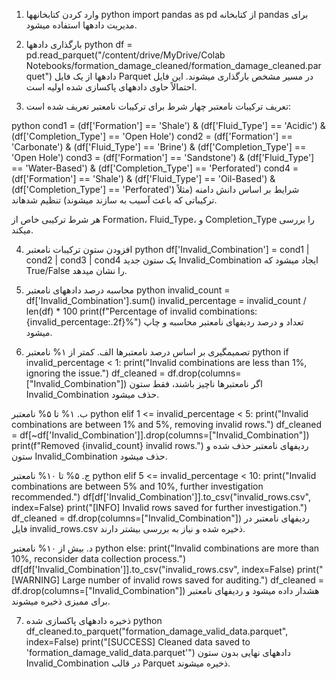 1. وارد کردن کتابخانهها
python
import pandas as pd
از کتابخانه pandas برای مدیریت دادهها استفاده میشود.

2. بارگذاری دادهها
python
df = pd.read_parquet("/content/drive/MyDrive/Colab Notebooks/formation_damage_cleaned/formation_damage_cleaned.parquet")
دادهها از یک فایل Parquet در مسیر مشخص بارگذاری میشوند. این فایل احتمالاً حاوی دادههای پاکسازی شده اولیه است.

3. تعریف ترکیبات نامعتبر
چهار شرط برای ترکیبات نامعتبر تعریف شده است:

python
cond1 = (df['Formation'] == 'Shale') & (df['Fluid_Type'] == 'Acidic') & (df['Completion_Type'] == 'Open Hole')
cond2 = (df['Formation'] == 'Carbonate') & (df['Fluid_Type'] == 'Brine') & (df['Completion_Type'] == 'Open Hole')
cond3 = (df['Formation'] == 'Sandstone') & (df['Fluid_Type'] == 'Water-Based') & (df['Completion_Type'] == 'Perforated')
cond4 = (df['Formation'] == 'Shale') & (df['Fluid_Type'] == 'Oil-Based') & (df['Completion_Type'] == 'Perforated')
شرایط بر اساس دانش دامنه (مثلاً ترکیباتی که باعث آسیب به سازند میشوند) تنظیم شدهاند.

هر شرط ترکیبی خاص از Formation، Fluid_Type، و Completion_Type را بررسی میکند.

4. افزودن ستون ترکیبات نامعتبر
python
df['Invalid_Combination'] = cond1 | cond2 | cond3 | cond4
یک ستون جدید Invalid_Combination ایجاد میشود که True/False را نشان میدهد.

5. محاسبه درصد دادههای نامعتبر
python
invalid_count = df['Invalid_Combination'].sum()
invalid_percentage = invalid_count / len(df) * 100
print(f"Percentage of invalid combinations: {invalid_percentage:.2f}%")
تعداد و درصد ردیفهای نامعتبر محاسبه و چاپ میشود.

6. تصمیمگیری بر اساس درصد نامعتبرها
الف. کمتر از ۱% نامعتبر
python
if invalid_percentage < 1:
    print("Invalid combinations are less than 1%, ignoring the issue.")
    df_cleaned = df.drop(columns=["Invalid_Combination"])
اگر نامعتبرها ناچیز باشند، فقط ستون Invalid_Combination حذف میشود.

ب. ۱% تا ۵% نامعتبر
python
elif 1 <= invalid_percentage < 5:
    print("Invalid combinations are between 1% and 5%, removing invalid rows.")
    df_cleaned = df[~df['Invalid_Combination']].drop(columns=["Invalid_Combination"])
    print(f"Removed {invalid_count} invalid rows.")
ردیفهای نامعتبر حذف شده و ستون Invalid_Combination حذف میشود.

ج. ۵% تا ۱۰% نامعتبر
python
elif 5 <= invalid_percentage < 10:
    print("Invalid combinations are between 5% and 10%, further investigation recommended.")
    df[df['Invalid_Combination']].to_csv("invalid_rows.csv", index=False)
    print("[INFO] Invalid rows saved for further investigation.")
    df_cleaned = df.drop(columns=["Invalid_Combination"])
ردیفهای نامعتبر در فایل invalid_rows.csv ذخیره شده و نیاز به بررسی بیشتر دارند.

د. بیش از ۱۰% نامعتبر
python
else:
    print("Invalid combinations are more than 10%, reconsider data collection process.")
    df[df['Invalid_Combination']].to_csv("invalid_rows.csv", index=False)
    print("[WARNING] Large number of invalid rows saved for auditing.")
    df_cleaned = df.drop(columns=["Invalid_Combination"])
هشدار داده میشود و ردیفهای نامعتبر برای ممیزی ذخیره میشوند.

7. ذخیره دادههای پاکسازی شده
python
df_cleaned.to_parquet("formation_damage_valid_data.parquet", index=False)
print("[SUCCESS] Cleaned data saved to 'formation_damage_valid_data.parquet'")
دادههای نهایی بدون ستون Invalid_Combination در قالب Parquet ذخیره میشوند.

